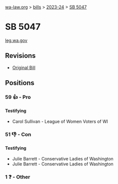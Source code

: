 [wa-law.org](/) > [bills](/bills/) > [2023-24](/bills/2023-24) > [SB 5047](/bills/2023-24/sb/5047/)

# SB 5047
[leg.wa.gov](https://app.leg.wa.gov/billsummary?BillNumber=5047&Year=2023&Initiative=false)

## Revisions
* [Original Bill](1/)

## Positions
### 59 👍 - Pro
#### Testifying
* Carol Sullivan - League of Women Voters of Wl

### 51 👎 - Con
#### Testifying
* Julie Barrett - Conservative Ladies of Washington
* Julie Barrett - Conservative Ladies of Washington

### 1 ❓ - Other
